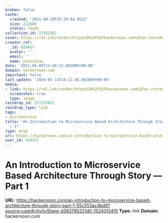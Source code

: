 ```yaml
---
broken: false
cache:
  created: '2021-09-20T19:29:44.953Z'
  size: 222680
  status: ready
collection_id: 17452361
cover: https://rdl.ink/render/https%3A%2F%2Fhackernoon.com%2Fan-introduction-to-microservice-based-architecture-through-story-part-1-55c553ac4bd9%3Fsource%3DuserActivityShare-d383785221d0-1524013415
creator_ref:
  _id: 624427
  avatar: ''
  email: ''
  name: pitosalas
date: '2021-04-06T13:40:22.902000+00:00'
domain: hackernoon.com
important: false
last_update: '2024-05-14T14:11:36.082000+00:00'
media:
- link: https://rdl.ink/render/https%3A%2F%2Fhackernoon.com%2Fan-introduction-to-microservice-based-architecture-through-story-part-1-55c553ac4bd9%3Fsource%3DuserActivityShare-d383785221d0-1524013415
  screenshot: true
  type: image
raindrop_id: 257323822
raindrop_type: link
tags:
- microservice
title: "An Introduction to Microservice Based Architecture Through Story \u2014 Part\
  \ 1"
type: drop
url: https://hackernoon.com/an-introduction-to-microservice-based-architecture-through-story-part-1-55c553ac4bd9?source=userActivityShare-d383785221d0-1524013415
user_id: 624427
---
```


# An Introduction to Microservice Based Architecture Through Story — Part 1

**URL:** https://hackernoon.com/an-introduction-to-microservice-based-architecture-through-story-part-1-55c553ac4bd9?source=userActivityShare-d383785221d0-1524013415
**Type:** link
**Domain:** hackernoon.com
